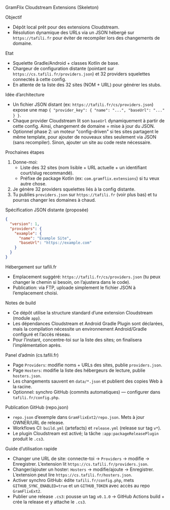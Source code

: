 GramFlix Cloudstream Extensions (Skeleton)

Objectif
- Dépôt local prêt pour des extensions Cloudstream.
- Résolution dynamique des URLs via un JSON hébergé sur `https://tafili.fr` pour éviter de recompiler lors des changements de domaine.

Etat
- Squelette Gradle/Android + classes Kotlin de base.
- Chargeur de configuration distante (pointant sur `https://cs.tafili.fr/providers.json`) et 32 providers squelettes connectés à cette config.
- En attente de ta liste des 32 sites (NOM + URL) pour générer les stubs.

Idée d’architecture
- Un fichier JSON distant (ex: `https://tafili.fr/cs/providers.json`) expose une map `{ "provider_key": { "name": "...", "baseUrl": "..." } }`.
- Chaque provider Cloudstream lit son `baseUrl` dynamiquement à partir de cette config. Ainsi, changement de domaine = mise à jour du JSON.
- Optionnel phase 2: un moteur "config-driven" si tes sites partagent le même template, pour ajouter de nouveaux sites seulement via JSON (sans recompiler). Sinon, ajouter un site au code reste nécessaire.

Prochaines étapes
1) Donne-moi:
   - Liste des 32 sites (nom lisible + URL actuelle + un identifiant court/slug recommandé).
   - Préfixe de package Kotlin (ex: `com.gramflix.extensions`) si tu veux autre chose.
2) Je génère 32 providers squelettes liés à la config distante.
3) Tu publies `providers.json` sur `https://tafili.fr` (voir plus bas) et tu pourras changer les domaines à chaud.

Spécification JSON distante (proposée)
```json
{
  "version": 1,
  "providers": {
    "example": {
      "name": "Example Site",
      "baseUrl": "https://example.com"
    }
  }
}
```

Hébergement sur tafili.fr
- Emplacement suggéré: `https://tafili.fr/cs/providers.json` (tu peux changer le chemin si besoin, on l’ajustera dans le code).
- Publication: via FTP, uploade simplement le fichier JSON à l’emplacement choisi.

Notes de build
- Ce dépôt utilise la structure standard d’une extension Cloudstream (module `app`).
- Les dépendances Cloudstream et Android Gradle Plugin sont déclarées, mais la compilation nécessite un environnement Android/Gradle configuré et l’accès réseau.
- Pour l’instant, concentre-toi sur la liste des sites; on finalisera l’implémentation après.

Panel d’admin (cs.tafili.fr)
- Page `Providers`: modifie noms + URLs des sites, publie `providers.json`.
- Page `Hosters`: modifie la liste des hébergeurs de lecture, publie `hosters.json`.
- Les changements sauvent en `data/*.json` et publient des copies Web à la racine.
- Optionnel: synchro GitHub (commits automatiques) — configurer dans `tafili.fr/config.php`.

Publication GitHub (repo.json)
- `repo.json` d’exemple dans `GramFlixExt2/repo.json`. Mets à jour OWNER/URL de release.
- Workflows CI: `build.yml` (artefacts) et `release.yml` (release sur tag `v*`).
- Le plugin Cloudstream est activé; la tâche `:app:packageReleasePlugin` produit le `.cs3`.

Guide d’utilisation rapide
- Changer une URL de site: connecte-toi → `Providers` → modifie → Enregistrer. L’extension lit `https://cs.tafili.fr/providers.json`.
- Changer/ajouter un hoster: `Hosters` → modifie/ajoute → Enregistrer. L’extension peut lire `https://cs.tafili.fr/hosters.json`.
- Activer synchro GitHub: édite `tafili.fr/config.php`, mets `GITHUB_SYNC_ENABLED=true` et un `GITHUB_TOKEN` avec accès au repo `GramFlixExt2`.
- Publier une release `.cs3`: pousse un tag `v0.1.0` → GitHub Actions build + crée la release et y attache le `.cs3`.
